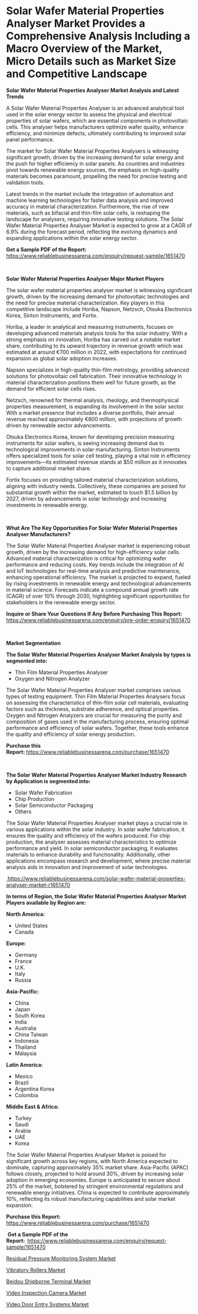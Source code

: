 <p><h1>Solar Wafer Material Properties Analyser Market Provides a Comprehensive Analysis Including a Macro Overview of the Market, Micro Details such as Market Size and Competitive Landscape</h1></p><p><strong>Solar Wafer Material Properties Analyser Market Analysis and Latest Trends</strong></p>
<p><p>A Solar Wafer Material Properties Analyser is an advanced analytical tool used in the solar energy sector to assess the physical and electrical properties of solar wafers, which are essential components in photovoltaic cells. This analyser helps manufacturers optimize wafer quality, enhance efficiency, and minimize defects, ultimately contributing to improved solar panel performance.</p><p>The market for Solar Wafer Material Properties Analysers is witnessing significant growth, driven by the increasing demand for solar energy and the push for higher efficiency in solar panels. As countries and industries pivot towards renewable energy sources, the emphasis on high-quality materials becomes paramount, propelling the need for precise testing and validation tools. </p><p>Latest trends in the market include the integration of automation and machine learning technologies for faster data analysis and improved accuracy in material characterization. Furthermore, the rise of new materials, such as bifacial and thin-film solar cells, is reshaping the landscape for analysers, requiring innovative testing solutions. The Solar Wafer Material Properties Analyser Market is expected to grow at a CAGR of 6.9% during the forecast period, reflecting the evolving dynamics and expanding applications within the solar energy sector.</p></p>
<p><strong>Get a Sample PDF of the Report:&nbsp;</strong> <a href="https://www.reliablebusinessarena.com/enquiry/request-sample/1651470?utm_campaign=2217&utm_medium=2&utm_source=Github&utm_content=ia&utm_term=23032025&utm_id=solar-wafer-material-properties-analyser">https://www.reliablebusinessarena.com/enquiry/request-sample/1651470</a></p>
<p>&nbsp;</p>
<p><strong>Solar Wafer Material Properties Analyser Major Market Players</strong></p>
<p><p>The solar wafer material properties analyser market is witnessing significant growth, driven by the increasing demand for photovoltaic technologies and the need for precise material characterization. Key players in this competitive landscape include Horiba, Napson, Netzsch, Otsuka Electronics Korea, Sinton Instruments, and Fortix.</p><p>Horiba, a leader in analytical and measuring instruments, focuses on developing advanced materials analysis tools for the solar industry. With a strong emphasis on innovation, Horiba has carved out a notable market share, contributing to its upward trajectory in revenue growth which was estimated at around €700 million in 2022, with expectations for continued expansion as global solar adoption increases.</p><p>Napson specializes in high-quality thin-film metrology, providing advanced solutions for photovoltaic cell fabrication. Their innovative technology in material characterization positions them well for future growth, as the demand for efficient solar cells rises.</p><p>Netzsch, renowned for thermal analysis, rheology, and thermophysical properties measurement, is expanding its involvement in the solar sector. With a market presence that includes a diverse portfolio, their annual revenue reached approximately €800 million, with projections of growth driven by renewable sector advancements.</p><p>Otsuka Electronics Korea, known for developing precision measuring instruments for solar wafers, is seeing increasing demand due to technological improvements in solar manufacturing. Sinton Instruments offers specialized tools for solar cell testing, playing a vital role in efficiency improvements—its estimated revenue stands at $50 million as it innovates to capture additional market share.</p><p>Fortix focuses on providing tailored material characterization solutions, aligning with industry needs. Collectively, these companies are poised for substantial growth within the market, estimated to touch $1.5 billion by 2027, driven by advancements in solar technology and increasing investments in renewable energy.</p></p>
<p>&nbsp;</p>
<p><strong>What Are The Key Opportunities For Solar Wafer Material Properties Analyser Manufacturers?</strong></p>
<p><p>The Solar Wafer Material Properties Analyser market is experiencing robust growth, driven by the increasing demand for high-efficiency solar cells. Advanced material characterization is critical for optimizing wafer performance and reducing costs. Key trends include the integration of AI and IoT technologies for real-time analysis and predictive maintenance, enhancing operational efficiency. The market is projected to expand, fueled by rising investments in renewable energy and technological advancements in material science. Forecasts indicate a compound annual growth rate (CAGR) of over 10% through 2030, highlighting significant opportunities for stakeholders in the renewable energy sector.</p></p>
<p><strong>Inquire or Share Your Questions If Any Before Purchasing This Report:</strong> <a href="https://www.reliablebusinessarena.com/enquiry/pre-order-enquiry/1651470?utm_campaign=2217&utm_medium=2&utm_source=Github&utm_content=ia&utm_term=23032025&utm_id=solar-wafer-material-properties-analyser">https://www.reliablebusinessarena.com/enquiry/pre-order-enquiry/1651470</a></p>
<p>&nbsp;</p>
<p><strong>Market Segmentation</strong></p>
<p><strong>The Solar Wafer Material Properties Analyser Market Analysis by types is segmented into:</strong></p>
<p><ul><li>Thin Film Material Properties Analyser</li><li>Oxygen and Nitrogen Analyzer</li></ul></p>
<p><p>The Solar Wafer Material Properties Analyser market comprises various types of testing equipment. Thin Film Material Properties Analysers focus on assessing the characteristics of thin-film solar cell materials, evaluating factors such as thickness, substrate adherence, and optical properties. Oxygen and Nitrogen Analyzers are crucial for measuring the purity and composition of gases used in the manufacturing process, ensuring optimal performance and efficiency of solar wafers. Together, these tools enhance the quality and efficiency of solar energy production.</p></p>
<p><strong>Purchase this Report:&nbsp;</strong><a href="https://www.reliablebusinessarena.com/purchase/1651470?utm_campaign=2217&utm_medium=2&utm_source=Github&utm_content=ia&utm_term=23032025&utm_id=solar-wafer-material-properties-analyser">https://www.reliablebusinessarena.com/purchase/1651470</a></p>
<p>&nbsp;</p>
<p><strong>The Solar Wafer Material Properties Analyser Market Industry Research by Application is segmented into:</strong></p>
<p><ul><li>Solar Wafer Fabrication</li><li>Chip Production</li><li>Solar Semiconductor Packaging</li><li>Others</li></ul></p>
<p><p>The Solar Wafer Material Properties Analyser market plays a crucial role in various applications within the solar industry. In solar wafer fabrication, it ensures the quality and efficiency of the wafers produced. For chip production, the analyser assesses material characteristics to optimize performance and yield. In solar semiconductor packaging, it evaluates materials to enhance durability and functionality. Additionally, other applications encompass research and development, where precise material analysis aids in innovation and improvement of solar technologies.</p></p>
<p><a href="https://www.reliablebusinessarena.com/solar-wafer-material-properties-analyser-market-r1651470?utm_campaign=2217&utm_medium=2&utm_source=Github&utm_content=ia&utm_term=23032025&utm_id=solar-wafer-material-properties-analyser">&nbsp;https://www.reliablebusinessarena.com/solar-wafer-material-properties-analyser-market-r1651470</a></p>
<p><strong>In terms of Region, the Solar Wafer Material Properties Analyser Market Players available by Region are:</strong></p>
<p>
    <p> <strong> North America: </strong>
        <ul>
            <li>United States</li>
            <li>Canada</li>
        </ul>
        </p> 
    <p> <strong> Europe: </strong>
        <ul>
            <li>Germany</li>
            <li>France</li>
            <li>U.K.</li>
            <li>Italy</li>
            <li>Russia</li>
        </ul>
        </p> 
    <p> <strong> Asia-Pacific: </strong>
        <ul>
            <li>China</li>
            <li>Japan</li>
            <li>South Korea</li>
            <li>India</li>
            <li>Australia</li>
            <li>China Taiwan</li>
            <li>Indonesia</li>
            <li>Thailand</li>
            <li>Malaysia</li>
        </ul>
        </p> 
    <p> <strong> Latin America: </strong>
        <ul>
            <li>Mexico</li>
            <li>Brazil</li>
            <li>Argentina Korea</li>
            <li>Colombia</li>
        </ul>
        </p> 
    <p> <strong> Middle East & Africa: </strong>
        <ul>
            <li>Turkey</li>
            <li>Saudi</li>
            <li>Arabia</li>
            <li>UAE</li>
            <li>Korea</li>
        </ul>
    </p>
    </p>
<p><p>The Solar Wafer Material Properties Analyser Market is poised for significant growth across key regions, with North America expected to dominate, capturing approximately 35% market share. Asia-Pacific (APAC) follows closely, projected to hold around 30%, driven by increasing solar adoption in emerging economies. Europe is anticipated to secure about 25% of the market, bolstered by stringent environmental regulations and renewable energy initiatives. China is expected to contribute approximately 10%, reflecting its robust manufacturing capabilities and solar market expansion.</p></p>
<p><strong>Purchase this Report: </strong><a href="https://www.reliablebusinessarena.com/purchase/1651470?utm_campaign=2217&utm_medium=2&utm_source=Github&utm_content=ia&utm_term=23032025&utm_id=solar-wafer-material-properties-analyser">https://www.reliablebusinessarena.com/purchase/1651470</a></p>
<p>&nbsp;<strong>Get a Sample PDF of the Report:&nbsp;&nbsp;</strong><a href="https://www.reliablebusinessarena.com/enquiry/request-sample/1651470?utm_campaign=2217&utm_medium=2&utm_source=Github&utm_content=ia&utm_term=23032025&utm_id=solar-wafer-material-properties-analyser">https://www.reliablebusinessarena.com/enquiry/request-sample/1651470</a></p>
<p><strong></strong></p>
<p><p><a href="https://github.com/delcirodda4f/Market-Research-Report-List-1/blob/main/residual-pressure-monitoring-system-market.md?utm_campaign=2217&utm_medium=2&utm_source=Github&utm_content=ia&utm_term=23032025&utm_id=solar-wafer-material-properties-analyser">Residual Pressure Monitoring System Market</a></p><p><a href="https://www.linkedin.com/pulse/vibratory-rollers-market-report-2025-2032-highlights-growth-5q5we?utm_campaign=2217&utm_medium=2&utm_source=Github&utm_content=ia&utm_term=23032025&utm_id=solar-wafer-material-properties-analyser">Vibratory Rollers Market</a></p><p><a href="https://github.com/miehldobin1w/Market-Research-Report-List-1/blob/main/beidou-shipborne-terminal-market.md?utm_campaign=2217&utm_medium=2&utm_source=Github&utm_content=ia&utm_term=23032025&utm_id=solar-wafer-material-properties-analyser">Beidou Shipborne Terminal Market</a></p><p><a href="https://www.linkedin.com/pulse/video-inspection-camera-market-report-in-depth-analysis-ovx2e?utm_campaign=2217&utm_medium=2&utm_source=Github&utm_content=ia&utm_term=23032025&utm_id=solar-wafer-material-properties-analyser">Video Inspection Camera Market</a></p><p><a href="https://www.linkedin.com/pulse/success-formula-growing-video-door-entry-systems-market-analysispromising-lq7ye?utm_campaign=2217&utm_medium=2&utm_source=Github&utm_content=ia&utm_term=23032025&utm_id=solar-wafer-material-properties-analyser">Video Door Entry Systems Market</a></p></p>